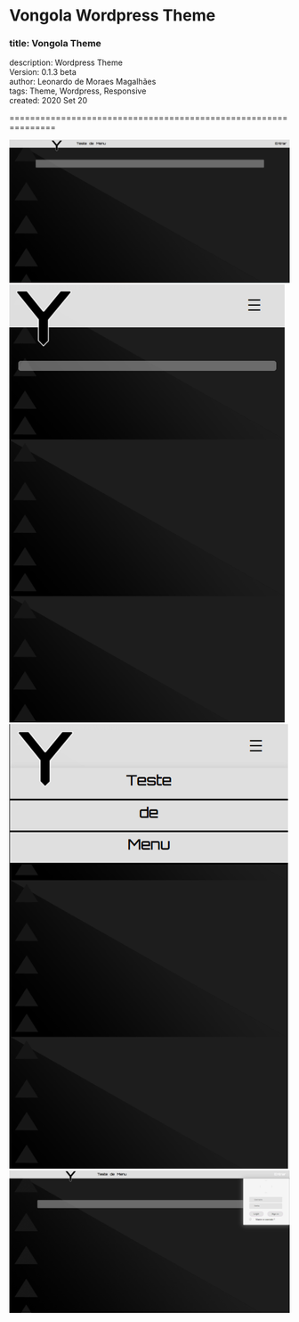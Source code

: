 # Vongola Wordpress Theme
### title: Vongola Theme  
description: Wordpress Theme  
Version: 0.1.3 beta  
author: Leonardo de Moraes Magalhães  
tags: Theme, Wordpress, Responsive  
created:  2020 Set 20  

===============================================================

![Screenshot](/img/print_site_vongola.png?raw=true "Print Home")
![Screenshot](/img/print_vongola_responsive.png?raw=true "Print Home")
![Screenshot](/img/print_site_vongola_menu.png?raw=true "Print Home")
![Screenshot](/img/print_site_vongola_login.png?raw=true "Print login")
